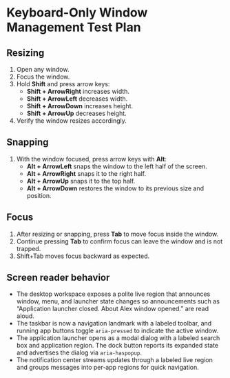 # Keyboard-Only Window Management Test Plan

## Resizing
1. Open any window.
2. Focus the window.
3. Hold **Shift** and press arrow keys:
   - **Shift + ArrowRight** increases width.
   - **Shift + ArrowLeft** decreases width.
   - **Shift + ArrowDown** increases height.
   - **Shift + ArrowUp** decreases height.
4. Verify the window resizes accordingly.

## Snapping
1. With the window focused, press arrow keys with **Alt**:
   - **Alt + ArrowLeft** snaps the window to the left half of the screen.
   - **Alt + ArrowRight** snaps it to the right half.
   - **Alt + ArrowUp** snaps it to the top half.
   - **Alt + ArrowDown** restores the window to its previous size and position.

## Focus
1. After resizing or snapping, press **Tab** to move focus inside the window.
2. Continue pressing **Tab** to confirm focus can leave the window and is not trapped.
3. Shift+Tab moves focus backward as expected.

## Screen reader behavior

- The desktop workspace exposes a polite live region that announces window, menu, and launcher state changes so announcements such as “Application launcher closed. About Alex window opened.” are read aloud.
- The taskbar is now a navigation landmark with a labeled toolbar, and running app buttons toggle `aria-pressed` to indicate the active window.
- The application launcher opens as a modal dialog with a labeled search box and application region. The dock button reports its expanded state and advertises the dialog via `aria-haspopup`.
- The notification center streams updates through a labeled live region and groups messages into per-app regions for quick navigation.
